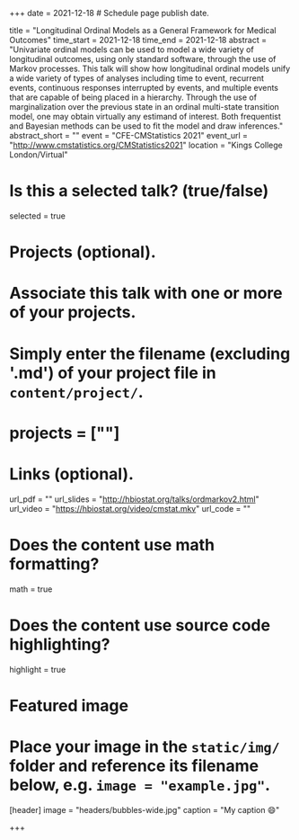 +++
date = 2021-12-18  # Schedule page publish date.

title = "Longitudinal Ordinal Models as a General Framework for Medical Outcomes"
time_start = 2021-12-18
time_end   = 2021-12-18
abstract = "Univariate ordinal models can be used to model a wide variety of longitudinal outcomes, using only standard software, through the use of Markov processes.  This talk will show how longitudinal ordinal models unify a wide variety of types of analyses including time to event, recurrent events, continuous responses interrupted by events, and multiple events that are capable of being placed in a hierarchy.  Through the use of marginalization over the previous state in an ordinal multi-state transition model, one may obtain virtually any estimand of interest.  Both frequentist and Bayesian methods can be used to fit the model and draw inferences."
abstract_short = ""
event = "CFE-CMStatistics 2021"
event_url = "http://www.cmstatistics.org/CMStatistics2021"
location = "Kings College London/Virtual"

# Is this a selected talk? (true/false)
selected = true

# Projects (optional).
#   Associate this talk with one or more of your projects.
#   Simply enter the filename (excluding '.md') of your project file in `content/project/`.
# projects = [""]

# Links (optional).
url_pdf = ""
url_slides = "http://hbiostat.org/talks/ordmarkov2.html"
url_video = "https://hbiostat.org/video/cmstat.mkv"
url_code = ""

# Does the content use math formatting?
math = true

# Does the content use source code highlighting?
highlight = true

# Featured image
# Place your image in the `static/img/` folder and reference its filename below, e.g. `image = "example.jpg"`.
[header]
image = "headers/bubbles-wide.jpg"
caption = "My caption :smile:"

+++
